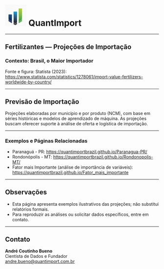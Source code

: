 # <img src="logo.png" alt="Logo QuantImport" width="70"> QuantImport

---

## Fertilizantes — Projeções de Importação

### Contexto: Brasil, o Maior Importador

Fonte e figura: Statista (2023): https://www.statista.com/statistics/1278061/import-value-fertilizers-worldwide-by-country/

---

## Previsão de Importação

Projeções elaboradas por município e por produto (NCM), com base em séries históricas e modelos de aprendizado de máquina. As projeções buscam oferecer suporte à análise de oferta e logística de importação.

---

### Exemplos e Páginas Relacionadas
- Paranaguá - PR: https://quantimportbrazil.github.io/Paranagua-PR/
- Rondonópolis - MT: https://quantimportbrazil.github.io/Rondonopolis-MT/
- Fator mais Importante (análise de importância de variáveis): https://quantimportbrazil.github.io/Fator_mais_importante

---

## Observações
- Esta página apresenta exemplos ilustrativos das projeções; não substitui relatórios formais.  
- Para reproduzir as análises ou solicitar dados específicos, entre em contato.

---

## Contato
**André Coutinho Bueno**  
Cientista de Dados e Fundador  
andre.bueno@quantimport.com.br